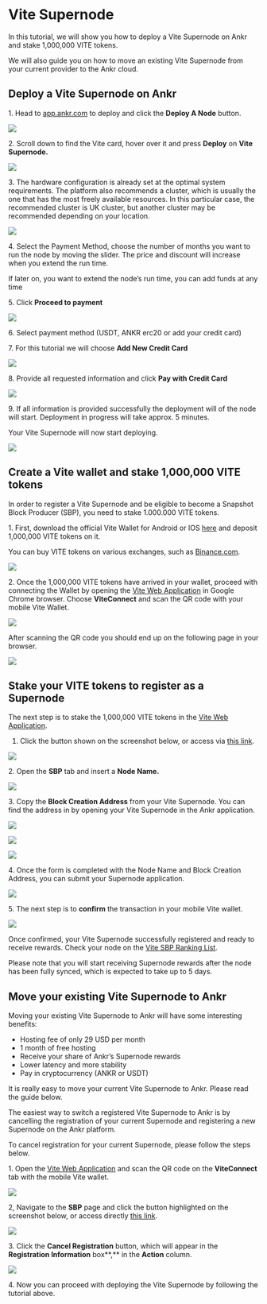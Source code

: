# Vite Supernode

In this tutorial, we will show you how to deploy a Vite Supernode on Ankr and stake 1,000,000 VITE tokens.

We will also guide you on how to move an existing Vite Supernode from your current provider to the Ankr cloud.

## **Deploy a Vite Supernode on Ankr** <a href="deploy-a-vite-supernode-on-ankr" id="deploy-a-vite-supernode-on-ankr"></a>

1\. Head to [app.ankr.com](http://app.ankr.com) to deploy and click the **Deploy A Node** button.

![](https://gblobscdn.gitbook.com/assets%2F-MF6NYa65t3TUvQZ0zRX%2F-MK6RcMJt0A8wUKDPxC3%2F-MK6RfRFcNct6Zj8r6eo%2Fimage.png?alt=media\&token=8ddc7658-b225-4e3c-9add-1d8045ae47f6)

2\. Scroll down to find the Vite card, hover over it and press **Deploy** on **Vite Supernode.**

![](https://ankrcom.intercom-attachments-1.com/i/o/215734318/d81a68b92385450dec51e0d2/1-Fk31HTqQdFtyfa55TVRHug.png)

3\. The hardware configuration is already set at the optimal system requirements. The platform also recommends a cluster, which is usually the one that has the most freely available resources. In this particular case, the recommended cluster is UK cluster, but another cluster may be recommended depending on your location.

![](https://ankrcom.intercom-attachments-1.com/i/o/215734319/2ab98e9a03a6c5f8aceebe12/1-9tMcQVe2DZZ95DPkh-2Igw.png)

4\. Select the Payment Method, choose the number of months you want to run the node by moving the slider. The price and discount will increase when you extend the run time.

If later on, you want to extend the node’s run time, you can add funds at any time

5\. Click **Proceed to payment**

![](https://gblobscdn.gitbook.com/assets%2F-MF6NYa65t3TUvQZ0zRX%2F-MJvkX79VfkfSMLNe0zd%2F-MJvlXeZ\_Kumnm64fd-E%2Fimage.png?alt=media\&token=fdc96acc-f877-4f80-9dcf-c224e06a1862)

6\. Select payment method (USDT, ANKR erc20 or add your credit card)

7\. For this tutorial we will choose **Add New Credit Card**

![](https://gblobscdn.gitbook.com/assets%2F-MF6NYa65t3TUvQZ0zRX%2F-MJvkX79VfkfSMLNe0zd%2F-MJvmm57J1iqDxDOmGZr%2Fimage.png?alt=media\&token=7ec0db7c-640f-493e-86a2-30bf49bbc324)

8\. Provide all requested information and click **Pay with Credit Card**

![](https://gblobscdn.gitbook.com/assets%2F-MF6NYa65t3TUvQZ0zRX%2F-MJvkX79VfkfSMLNe0zd%2F-MJvnQkVhvop0uEzMcEc%2Fimage.png?alt=media\&token=1c91893c-2578-4954-8fc3-fe7d0af45dc0)

9\. If all information is provided successfully the deployment will of the node will start. Deployment in progress will take approx. 5 minutes.

Your Vite Supernode will now start deploying.

![](https://ankrcom.intercom-attachments-1.com/i/o/215734322/fc19b46e5cb9d9eb87019365/1-kb\_pp\_bQpzpPKIc1-RH7hw.png)

## **Create a Vite wallet and stake 1,000,000 VITE tokens** <a href="create-a-vite-wallet-and-stake-1-000-000-vite-tokens" id="create-a-vite-wallet-and-stake-1-000-000-vite-tokens"></a>

In order to register a Vite Supernode and be eligible to become a Snapshot Block Producer (SBP), you need to stake 1.000.000 VITE tokens.

1\. First, download the official Vite Wallet for Android or IOS [here](https://vite.org/products#wallet) and deposit 1,000,000 VITE tokens on it.

You can buy VITE tokens on various exchanges, such as [Binance.com](https://www.binance.com/en/trade/pro/VITE\_USDT).

![](https://ankrcom.intercom-attachments-1.com/i/o/215734323/e78dc417277bf139f544062d/1-DsoLiqkgC\_IY8rweXf6H5w.png)

2\. Once the 1,000,000 VITE tokens have arrived in your wallet, proceed with connecting the Wallet by opening the [Vite Web Application](https://wallet.vite.net/startLogin) in Google Chrome browser. Choose **ViteConnect** and scan the QR code with your mobile Vite Wallet.

![](https://ankrcom.intercom-attachments-1.com/i/o/215734325/17b5bc4ccbb4c63de488d2e6/1-3B64gc7GrEM0Gm8fUtkxjg.png)

After scanning the QR code you should end up on the following page in your browser.

![](https://ankrcom.intercom-attachments-1.com/i/o/215734326/04a834128fcaad77acf1302b/1-Q-pWXSsZknkzXfmmnusAvA.png)

## **Stake your VITE tokens to register as a Supernode** <a href="stake-your-vite-tokens-to-register-as-a-supernode" id="stake-your-vite-tokens-to-register-as-a-supernode"></a>

The next step is to stake the 1,000,000 VITE tokens in the [Vite Web Application](https://wallet.vite.net/startLogin).

1. Click the button shown on the screenshot below, or access via [this link](https://wallet.vite.net/walletQuota).

![](https://ankrcom.intercom-attachments-1.com/i/o/215734328/eda3874ea63f4ed9896a96a1/1-yIzqnFfXgJ81Lbzu9JS4Hg.png)

2\. Open the **SBP** tab and insert a **Node Name.**

![](https://ankrcom.intercom-attachments-1.com/i/o/215734329/002df2d866995e04d21c809b/1-2fiOlYQ-XiytdWy43phRaw.png)

3\. Copy the **Block Creation Address** from your Vite Supernode. You can find the address in by opening your Vite Supernode in the Ankr application.

![](https://ankrcom.intercom-attachments-1.com/i/o/215734330/8790d255568a57545e696c69/1-Y3vWRZCkh5a9afKDPfHWmQ.png)

![](https://ankrcom.intercom-attachments-1.com/i/o/215734332/1ee55882063af73adadfe73e/1-xgY92LYfr2DCXayJPtId8Q.png)

![](https://ankrcom.intercom-attachments-1.com/i/o/215734333/748aa5ccf010abf48f2c3026/1-NCufzb0yurDjfEUgHGDu8w.png)

4\. Once the form is completed with the Node Name and Block Creation Address, you can submit your Supernode application.

![](https://ankrcom.intercom-attachments-1.com/i/o/215734335/510eeb673b175085d2d0614e/1-vHb6ZVcmkYtrSrVupQqjnw.png)

5\. The next step is to **confirm** the transaction in your mobile Vite wallet.

![](https://ankrcom.intercom-attachments-1.com/i/o/215734337/21c1cc8f8a9072f6af72fa91/1-uXjxDPCC2HznbUXkHu7pfg.png)

Once confirmed, your Vite Supernode successfully registered and ready to receive rewards. Check your node on the [Vite SBP Ranking List](https://explorer.vite.net/SBPList).

Please note that you will start receiving Supernode rewards after the node has been fully synced, which is expected to take up to 5 days.

## **Move your existing Vite Supernode to Ankr** <a href="move-your-existing-vite-supernode-to-ankr" id="move-your-existing-vite-supernode-to-ankr"></a>

Moving your existing Vite Supernode to Ankr will have some interesting benefits:

* Hosting fee of only 29 USD per month
* 1 month of free hosting
* Receive your share of Ankr’s Supernode rewards
* Lower latency and more stability
* Pay in cryptocurrency (ANKR or USDT)

It is really easy to move your current Vite Supernode to Ankr. Please read the guide below.

The easiest way to switch a registered Vite Supernode to Ankr is by cancelling the registration of your current Supernode and registering a new Supernode on the Ankr platform.

To cancel registration for your current Supernode, please follow the steps below.

1\. Open the [Vite Web Application](https://wallet.vite.net/startLogin) and scan the QR code on the **ViteConnect** tab with the mobile Vite wallet.

![](https://ankrcom.intercom-attachments-1.com/i/o/215734339/d002bc35f60cd2a4f05a2c31/1-3B64gc7GrEM0Gm8fUtkxjg.png)

2, Navigate to the **SBP** page and click the button highlighted on the screenshot below, or access directly [this link](https://wallet.vite.net/walletSBP).

![](https://ankrcom.intercom-attachments-1.com/i/o/215734340/93a2eb40178055beb809ccda/1-yIzqnFfXgJ81Lbzu9JS4Hg.png)

3\. Click the **Cancel Registration** button, which will appear in the **Registration Information** box**,** in the **Action** column.

![](https://ankrcom.intercom-attachments-1.com/i/o/215734341/3e475fa49232990393f19e36/1-1Si07kALbKi7TEL02HZL0A.png)

4\. Now you can proceed with deploying the Vite Supernode by following the tutorial above.
